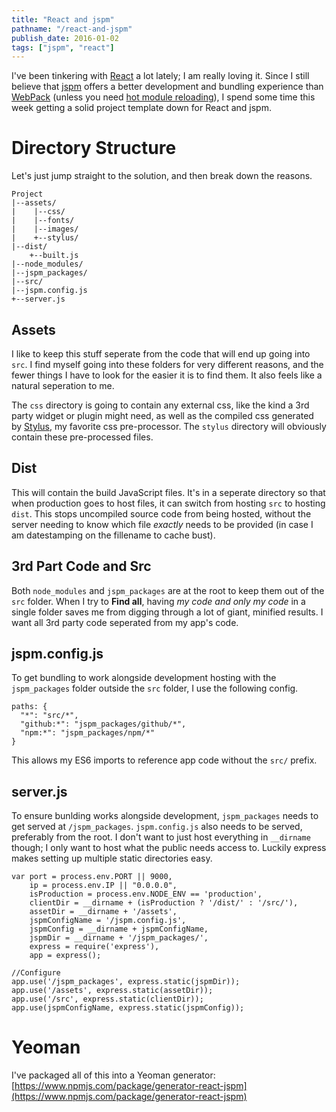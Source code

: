 ```yaml
---
title: "React and jspm"
pathname: "/react-and-jspm"
publish_date: 2016-01-02
tags: ["jspm", "react"]
---
```


I've been tinkering with [React](https://facebook.github.io/react/) a lot lately; I am really loving it. Since I still believe that [jspm](http://jspm.io/) offers a better development and bundling experience than [WebPack](https://webpack.github.io/) (unless you need [hot module reloading](http://gaearon.github.io/react-hot-loader/)), I spend some time this week getting a solid project template down for React and jspm.

# Directory Structure

Let's just jump straight to the solution, and then break down the reasons.

    Project
    |--assets/
    |    |--css/
    |    |--fonts/
    |    |--images/
    |    +--stylus/
    |--dist/
        +--built.js
    |--node_modules/
    |--jspm_packages/
    |--src/
    |--jspm.config.js
    +--server.js
    

## Assets

I like to keep this stuff seperate from the code that will end up going into `src`. I find myself going into these folders for very different reasons, and the fewer things I have to look for the easier it is to find them. It also feels like a natural seperation to me.

The `css` directory is going to contain any external css, like the kind a 3rd party widget or plugin might need, as well as the compiled css generated by [Stylus](http://stylus-lang.com/), my favorite css pre-processor. The `stylus` directory will obviously contain these pre-processed files.

## Dist

This will contain the build JavaScript files. It's in a seperate directory so that when production goes to host files, it can switch from hosting `src` to hosting `dist`. This stops uncompiled source code from being hosted, without the server needing to know which file *exactly* needs to be provided (in case I am datestamping on the fillename to cache bust).

## 3rd Part Code and Src

Both `node_modules` and `jspm_packages` are at the root to keep them out of the `src` folder. When I try to **Find all**, having *my code and only my code* in a single folder saves me from digging through a lot of giant, minified results. I want all 3rd party code seperated from my app's code.

## jspm.config.js

To get bundling to work alongside development hosting with the `jspm_packages` folder outside the `src` folder, I use the following config.

    paths: {
      "*": "src/*",
      "github:*": "jspm_packages/github/*",
      "npm:*": "jspm_packages/npm/*"
    }
    

This allows my ES6 imports to reference app code without the `src/` prefix.

## server.js

To ensure bunlding works alongside development, `jspm_packages` needs to get served at `/jspm_packages`. `jspm.config.js` also needs to be served, preferably from the root. I don't want to just host everything in `__dirname` though; I only want to host what the public needs access to. Luckily express makes setting up multiple static directories easy.

    var port = process.env.PORT || 9000,
        ip = process.env.IP || "0.0.0.0",
        isProduction = process.env.NODE_ENV == 'production',
        clientDir = __dirname + (isProduction ? '/dist/' : '/src/'),
        assetDir = __dirname + '/assets',
        jspmConfigName = '/jspm.config.js',
        jspmConfig = __dirname + jspmConfigName,
        jspmDir = __dirname + '/jspm_packages/',
        express = require('express'),
        app = express();
    
    //Configure
    app.use('/jspm_packages', express.static(jspmDir));
    app.use('/assets', express.static(assetDir));
    app.use('/src', express.static(clientDir));
    app.use(jspmConfigName, express.static(jspmConfig));
    

# Yeoman

I've packaged all of this into a Yeoman generator: [https://www.npmjs.com/package/generator-react-jspm](https://www.npmjs.com/package/generator-react-jspm)
